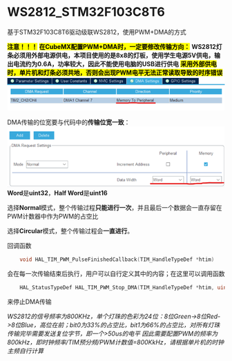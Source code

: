 # WS2812_STM32F103C8T6

基于STM32F103C8T6驱动级联WS2812，使用PWM+DMA的方式

<mark>**注意！！！**</mark>
<mark>**在CubeMX配置PWM+DMA时，一定要修改传输方向：**</mark>
**WS2812灯条必须用外部电源供电，本项目使用的是8x8的灯板，使用学生电源5V供电，输出电流约为0.6A，功率较大，因此不能使用电脑的USB进行供电**
<mark>**采用外部供电时，单片机和灯条必须共地，否则会出现PWM电平无法正常读取导致的时序错误**</mark>
![DMA数据传输方向](Img/DMA数据传输方向.png)

DMA传输的位宽要与代码中的**传输位宽一致**：
![DMA配置](Img/DMA配置.png)
**Word**是**uint32**，**Half Word**是**uint16**

选择**Normal**模式，整个传输过程**只能进行一次**，并且最后一个数据会一直存留在PWM计数器中作为PWM的占空比

选择**Circular**模式，整个传输过程会**一直进行**。

回调函数

```c
    void HAL_TIM_PWM_PulseFinishedCallback(TIM_HandleTypeDef *htim)
```

会在每一次传输结束后执行，用户可以自行定义其中的内容；在这里可以调用函数

```c
    HAL_StatusTypeDef HAL_TIM_PWM_Stop_DMA(TIM_HandleTypeDef *htim, uint32_t Channel)
```

来停止DMA传输

*WS2812的信号频率为800KHz，单个灯珠的色彩为24位：8位Green->8位Red->8位Blue，高位在前；bit0为33%的占空比，bit1为66%的占空比，对所有灯珠传输完毕需要发送复位字节，即一个>50us的电平*
*因此需要配置PWM的频率为800kHz，即时钟频率/TIM预分频/PWM计数值=800KkHz，请根据单片机的时钟主频自行计算*
